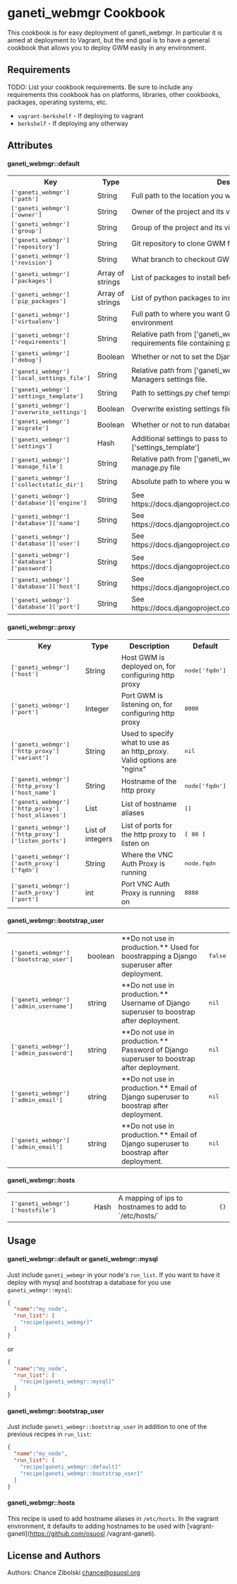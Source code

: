 ganeti_webmgr Cookbook
======================
This cookbook is for easy deployment of ganeti_webmgr. In particular it is
aimed at deployment to Vagrant, but the end goal is to have a general
cookbook that allows you to deploy GWM easily in any environment.

Requirements
------------
TODO: List your cookbook requirements. Be sure to include any requirements this cookbook has on platforms, libraries, other cookbooks, packages, operating systems, etc.

- `vagrant-berkshelf` - If deploying to vagrant
- `berkshelf` - If deploying any otherway

Attributes
----------

#### ganeti_webmgr::default
<table>
  <tr>
    <th>Key</th>
    <th>Type</th>
    <th>Description</th>
    <th>Default</th>
  </tr>
  <tr>
    <td><tt>['ganeti_webmgr']['path']</tt></td>
    <td>String</td>
    <td>Full path to the location you want GWM at</td>
    <td><tt>/var/lib/django/ganeti_webmgr</tt></td>
  </tr>
  <tr>
    <td><tt>['ganeti_webmgr']['owner']</tt></td>
    <td>String</td>
    <td>Owner of the project and its virtual environment</td>
    <td><tt>nil</tt></td>
  </tr>
  <tr>
    <td><tt>['ganeti_webmgr']['group']</tt></td>
    <td>String</td>
    <td>Group of the project and its virtualenv</td>
    <td><tt>nil</tt></td>
  </tr>
  <tr>
    <td><tt>['ganeti_webmgr']['repository']</tt></td>
    <td>String</td>
    <td>Git repository to clone GWM from</td>
    <td><tt>https://github.com/osuosl/ganeti_webmgr</tt></td>
  </tr>
  <tr>
    <td><tt>['ganeti_webmgr']['revision']</tt></td>
    <td>String</td>
    <td>What branch to checkout GWM on</td>
    <td><tt>develop</tt></td>
  </tr>
  <tr>
    <td><tt>['ganeti_webmgr']['packages']</tt></td>
    <td>Array of strings</td>
    <td>List of packages to install before setting up GWM</td>
    <td><tt>[]</tt></td>
  </tr>
  <tr>
    <td><tt>['ganeti_webmgr']['pip_packages']</tt></td>
    <td>Array of strings</td>
    <td>List of python packages to install before setting up GWM</td>
    <td><tt>[]</tt></td>
  </tr>
  <tr>
    <td><tt>['ganeti_webmgr']['virtualenv']</tt></td>
    <td>String</td>
    <td>Full path to where you want GWM to store its virtual environment</td>
    <td><tt>nil</tt></td>
  </tr>
  <tr>
    <td><tt>['ganeti_webmgr']['requirements']</tt></td>
    <td>String</td>
    <td>Relative path from ['ganeti_webmgr']['path'] to the requirements file containing pip packages to install GWM</td>
    <td><tt>nil</tt></td>
  </tr>
  <tr>
    <td><tt>['ganeti_webmgr']['debug']</tt></td>
    <td>Boolean</td>
    <td>Whether or not to set the Django debug mode on or off</td>
    <td><tt>false</tt></td>
  </tr>
  <tr>
    <td><tt>['ganeti_webmgr']['local_settings_file']</tt></td>
    <td>String</td>
    <td>Relative path from ['ganeti_webmgr']['path'] to Ganeti Web Managers settings file.</td>
    <td><tt>ganeti_webmgr/ganeti_web/settings/settings.py</tt></td>
  </tr>
  <tr>
    <td><tt>['ganeti_webmgr']['settings_template']</tt></td>
    <td>String</td>
    <td>Path to settings.py chef template.</td>
    <td><tt>settings.py.erb</tt></td>
  </tr>
  <tr>
    <td><tt>['ganeti_webmgr']['overwrite_settings']</tt></td>
    <td>Boolean</td>
    <td>Overwrite existing settings files if it exists when deploying</td>
    <td><tt>false</tt></td>
  </tr>
  <tr>
    <td><tt>['ganeti_webmgr']['migrate']</tt></td>
    <td>Boolean</td>
    <td>Whether or not to run database migrations</td>
    <td><tt>false</tt></td>
  </tr>
  <tr>
    <td><tt>['ganeti_webmgr']['settings']</tt></td>
    <td>Hash</td>
    <td>Additional settings to pass to ['ganeti_webmgr']['settings_template']</td>
    <td><tt>{}</tt></td>
  </tr>
  <tr>
    <td><tt>['ganeti_webmgr']['manage_file']</tt></td>
    <td>String</td>
    <td>Relative path from ['ganeti_webmgr']['path'] to the GWM manage.py file</td>
    <td><tt>ganeti_webmgr/manage.py</tt></td>
  </tr>
  <tr>
    <td><tt>['ganeti_webmgr']['collectstatic_dir']</tt></td>
    <td>String</td>
    <td>Absolute path to where you want staticfiles to be collected to</td>
    <td><tt>['ganeti_webmgr']['path']/collected_static</tt></td>
  </tr>
  <tr>
    <td><tt>['ganeti_webmgr']['database']['engine']</tt></td>
    <td>String</td>
    <td>See https://docs.djangoproject.com/en/1.4/ref/settings/#databases</td>
    <td><tt>nil</tt></td>
  </tr>
  <tr>
    <td><tt>['ganeti_webmgr']['database']['name']</tt></td>
    <td>String</td>
    <td>See https://docs.djangoproject.com/en/1.4/ref/settings/#databases</td>
    <td><tt>nil</tt></td>
  </tr>
  <tr>
    <td><tt>['ganeti_webmgr']['database']['user']</tt></td>
    <td>String</td>
    <td>See https://docs.djangoproject.com/en/1.4/ref/settings/#databases</td>
    <td><tt>nil</tt></td>
  </tr>
  <tr>
    <td><tt>['ganeti_webmgr']['database']['password']</tt></td>
    <td>String</td>
    <td>See https://docs.djangoproject.com/en/1.4/ref/settings/#databases</td>
    <td><tt>nil</tt></td>
  </tr>
  <tr>
    <td><tt>['ganeti_webmgr']['database']['host']</tt></td>
    <td>String</td>
    <td>See https://docs.djangoproject.com/en/1.4/ref/settings/#databases</td>
    <td><tt>nil</tt></td>
  </tr>
  <tr>
    <td><tt>['ganeti_webmgr']['database']['port']</tt></td>
    <td>String</td>
    <td>See https://docs.djangoproject.com/en/1.4/ref/settings/#databases</td>
    <td><tt>nil</tt></td>
  </tr>
</table>

#### ganeti_webmgr::proxy
<table>
  <tr>
    <th>Key</th>
    <th>Type</th>
    <th>Description</th>
    <th>Default</th>
  </tr>
  <tr>
    <td><tt>['ganeti_webmgr']['host']</tt></td>
    <td>String</td>
    <td>Host GWM is deployed on, for configuring http proxy</td>
    <td><tt>node['fqdn']</tt></td>
  </tr>
  <tr>
    <td><tt>['ganeti_webmgr']['port']</tt></td>
    <td>Integer</td>
    <td>Port GWM is listening on, for configuring http proxy</td>
    <td><tt>8000</tt></td>
  </tr>
  <tr>
    <td><tt>['ganeti_webmgr']['http_proxy']['variant']</tt></td>
    <td>String</td>
    <td>Used to specify what to use as an http_proxy. Valid options are "nginx"</td>
    <td><tt>nil</tt></td>
  </tr>
  <tr>
    <td><tt>['ganeti_webmgr']['http_proxy']['host_name']</tt></td>
    <td>String</td>
    <td>Hostname of the http proxy</td>
    <td><tt>node['fqdn']</tt></td>
  </tr>
  <tr>
    <td><tt>['ganeti_webmgr']['http_proxy']['host_aliases']</tt></td>
    <td>List</td>
    <td>List of hostname aliases</td>
    <td><tt>[]</tt></td>
  </tr>
  <tr>
    <td><tt>['ganeti_webmgr']['http_proxy']['listen_ports']</tt></td>
    <td>List of integers</td>
    <td>List of ports for the http proxy to listen on</td>
    <td><tt>[ 80 ]</tt></td>
  </tr>
  <tr>
    <td><tt>['ganeti_webmgr']['auth_proxy']['fqdn']</tt></td>
    <td>String</td>
    <td>Where the VNC Auth Proxy is running</td>
    <td><tt>node.fqdn</tt></td>
  </tr>
  <tr>
    <td><tt>['ganeti_webmgr']['auth_proxy']['port']</tt></td>
    <td>int</td>
    <td>Port VNC Auth Proxy is running on</td>
    <td><tt>8888</tt></td>
  </tr>
</table>

#### ganeti_webmgr::bootstrap_user
<table>
  <tr>
    <td><tt>['ganeti_webmgr']['bootstrap_user']</tt></td>
    <td>boolean</td>
    <td>**Do not use in production.** Used for boostrapping a Django superuser after deployment.</td>
    <td><tt>false</tt></td>
  </tr>
  <tr>
    <td><tt>['ganeti_webmgr']['admin_username']</tt></td>
    <td>string</td>
    <td>**Do not use in production.** Username of Django superuser to boostrap after deployment.</td>
    <td><tt>nil</tt></td>
  </tr>
  <tr>
    <td><tt>['ganeti_webmgr']['admin_password']</tt></td>
    <td>string</td>
    <td>**Do not use in production.** Password of Django superuser to boostrap after deployment.</td>
    <td><tt>nil</tt></td>
  </tr>
  <tr>
    <td><tt>['ganeti_webmgr']['admin_email']</tt></td>
    <td>string</td>
    <td>**Do not use in production.** Email of Django superuser to boostrap after deployment.</td>
    <td><tt>nil</tt></td>
  </tr>
  <tr>
    <td><tt>['ganeti_webmgr']['admin_email']</tt></td>
    <td>string</td>
    <td>**Do not use in production.** Email of Django superuser to boostrap after deployment.</td>
    <td><tt>nil</tt></td>
  </tr>
</table>

#### ganeti_webmgr::hosts
<table>
  <tr>
    <td><tt>['ganeti_webmgr']['hostsfile']</tt></td>
    <td>Hash</td>
    <td>A mapping of ips to hostnames to add to `/etc/hosts/`</td>
    <td><tt>{}</tt></td>
  </tr>
</table>

Usage
-----
#### ganeti_webmgr::default or ganeti_webmgr::mysql
Just include `ganeti_webmgr` in your node's `run_list`.
If you want to have it deploy with mysql and bootstrap a database for you use
`ganeti_webmgr::mysql`:

```json
{
  "name":"my_node",
  "run_list": [
    "recipe[ganeti_webmgr]"
  ]
}
```

or

```json
{
  "name":"my_node",
  "run_list": [
    "recipe[ganeti_webmgr::mysql]"
  ]
}
```
#### ganeti_webmgr::bootstrap_user
Just include `ganeti_webmgr::bootstrap_user` in addition to one of the previous
recipes in `run_list`:

```json
{
  "name":"my_node",
  "run_list": [
    "recipe[ganeti_webmgr::default]"
    "recipe[ganeti_webmgr::bootstrap_user]"
  ]
}
```

#### ganeti_webmgr::hosts

This recipe is used to add hostname aliases in `/etc/hosts`.  In the vagrant
environment, it defaults to adding hostnames to be used with [vagrant-
ganeti](https://github.com/osuosl /vagrant-ganeti).

License and Authors
-------------------
Authors: Chance Zibolski <chance@osuosl.org>

